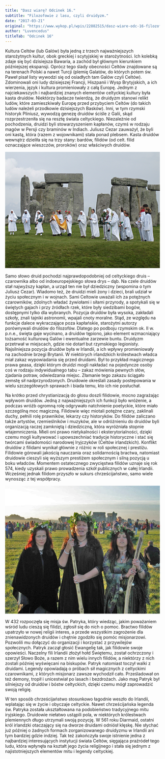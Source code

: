 ```yaml
---
title: "Dasz wiarę? Odcinek 16."
subtitle: "Filozofowie z lasu, czyli druidyzm."
date: "2017-03-21"
original: "https://www.wykop.pl/wpis/22882515/dasz-wiare-odc-16-filozofowie-z-lasu-czyli-druidyz/"
author: "Luvencedus"
titleTab: "Odcinek 16"
---
```


Kultura Celtów (lub Galów) była jedną z trzech najważniejszych starożytnych kultur, obok greckiej i scytyjskiej w starożytności. Ich kolebką zdaje się być dzisiejsza Bawaria, a zachód był głównym kierunkiem późniejszej ekspansji. Oprócz tego ślady obecności Celtów znajdowane są na terenach Polski a nawet Turcji (plemię Galatów, do których potem św. Paweł pisał listy wywodzi się od osiadłych tam Galów czyli Celtów). Zdominowali oni ludy dzisiejszej Francji, Hiszpanii i Wysp Brytyjskich, a ich wierzenia, język i kultura promieniowały z całą Europę. Jednym z najciekawszych i najbardziej znanych elementów celtyckiej kultury była kasta druidów. Niektórzy badacze twierdzą, że druidyzm stanowi relikt ludów, które zamieszkiwały Europę przed przybyciem Celtów (do takich ludów należeli przodkowie dzisiejszych Basków). Inni, w tym rzymski historyk Pliniusz, wywodzą genezę druidów ściśle z Galii, skąd rozprzestrzeniła się na resztę świata celtyckiego. Niezależnie od pochodzenia, druidzi byli stowarzyszeniem kapłanów, czymś w rodzaju magów w Persji czy braminów w Indiach. Juliusz Cezar zauważył, że byli oni kastą, która (razem z wojownikami) stała ponad plebsem. Kasta druidów wewnątrz dzieliła się na trzy stany: bardów, filidów (od celt. filid oznaczające wieszczów, proroków) oraz właściwych druidów.

!["Współcześni druidzi"](../images/odc16/modern_druids.jpg "Współcześni druidzi.")

Samo słowo druid pochodzi najprawdopodobniej od celtyckiego druis – czarownika albo od indoeuropejskiego słowa drys – dąb. Na czele druidów stał najwyższy kapłan, a urząd ten nie był dziedziczny (wspomina o tym Juliusz Cezar). Wiadomo też, że druidzi mieli żony i dzieci, brali udział w życiu społecznym i w wojnach. Sami Celtowie uważali ich za potężnych czarowników, zdolnych władać żywiołami i siłami przyrody, a spotykali się w świętych gajach i przy źródłach rzek, które były siedzibami bogów, dostępnymi tylko dla wybranych. Pozycja druidów była wysoka, zakładali szkoły, znali tajniki astronomii, wpajali cnoty moralne. Stąd, ze względu na funkcje dalece wykraczające poza kapłańskie, starożytni autorzy porównywali druidów do filozofów. Dlatego po podboju rzymskim ok. II w. p.n.e., święta gaje wycinano, a druidów tępiono, jako element wzmacniający tożsamość kulturową Galów i ewentualne zarzewie buntu. Druidyzm przetrwał w miejscach, gdzie nie dotarł but rzymskiego legionisty. Najsilniejsza pozycja druidów była w Irlandii, a ich wpływy promieniowały na zachodnie brzegi Brytanii. W niektórych irlandzkich królestwach władca miał zakaz wypowiadania się przed druidami. Był to przykład magicznego prawa geasa, dzięki którym druidzi mogli nakładać na pojedyncze osoby coś w rodzaju indywidualnego tabu – zakaz mówienia pewnych słów, zjadania potraw, odwiedzania miejsc. Złamanie tego zakazu ściągało zemstę sił nadprzyrodzonych. Druidowie określali zasady postepowania w wielu szczegółowych sprawach i biada temu, kto ich nie posłuchał.

Na krótko przed chrystianizacją do głosu doszli filidowie, mocno zagrażając wpływom druidów. Jedną z najważniejszych ich funkcji było wróżenie, a podczas wróżb ogromną rolę odgrywało natchnienie poetyckie, które miało szczególną moc magiczną. Filidowie więc miotali potężne czary, zaklinali duchy, pełnili rolę prawników, lekarzy czy historyków. Do filidów zaliczano także artystów, rzemieślników i muzyków, ale w odróżnieniu do druidów byli organizacją raczej zamkniętą i dziedziczną, która wyróżniała stopnie wtajemniczenia. Mieli oni prawo nietykalności i eksterytorialności, dzięki czemu mogli kultywować i upowszechniać tradycje historyczne i stać się twórcami świadomości narodowej Iryjczyków (Celtów irlandzkich). Konflikt druidów z filidami wynikał głównie z różnic w roli społecznej i prestiżu. Filidowie górowali jakością nauczania oraz solidarnością bractwa, natomiast druidowie cieszyli się wyższym prestiżem społecznym i silną pozycją u boku władców. Momentem ostatecznego zwycięstwa filidów uznaje się rok 574, kiedy uzyskali prawo prowadzenia szkół publicznych w całej Irlandii. Wcześniej jednak filidom przyszło w sukurs chrześcijaństwo, samo wiele wynosząc z tej współpracy.

!["Współcześni druidki na święcie przesilenia letniego"](../images/odc16/modern_druids2.jpg "Współcześni druidki na święcie przesilenia letniego.")

W 432 rozpoczęła się misja św. Patryka, który wiedząc, jakim poważaniem wśród ludu cieszą się filidzi, zgłosił się do nich o pomoc. Bractwo filidów upatrzyło w nowej religii interes, a przede wszystkim zagrożenie dla znienawidzonych druidów i chętnie zgodziło się pomóc misjonarzowi. Pozwolili mu dołączyć do organizacji i korzystać z przywilejów społecznych. Patryk zaczął głosić Ewangelię tak, jak filidowie swoje opowieści. Naczelny fili Irlandii złożył hołd Świętemu, został ochrzczony i szerzył Słowo Boże, a razem z nim wielu innych filidów, a niektórzy z nich zostali później wyświęcani na biskupów. Patryk natomiast toczył walki z druidami. Legendy opowiadają o próbach sił magicznych z celtyckimi czarownikami, z których misjonarz zawsze wychodził cało. Prześladował on też demony, tropił i unicestwiał po lasach i bezdrożach. Jako mag Patryk był silniejszy od druidów i bóstw celtyckich, dzięki czemu mógł zaprowadzić swoją religię.

W ten sposób chrześcijaństwo stosunkowo łagodnie weszło do Irlandii, wplatając się w życie i obyczaje celtyckie. Nawet chrześcijańska legenda św. Patryka została ukształtowana na podobieństwo tradycyjnego mitu iryjskiego. Druidowie niełatwo ustąpili pola, w niektórych królestwach plemiennych długo utrzymali swoją pozycję. W 561 roku Diarmaid, ostatni król irlandzki otaczający się na dworze druidami odniósł klęskę. Nie słychać już później o żadnych formach zorganizowanego druidyzmu w Irlandii ani tym bardziej gdzie indziej. Tak też zakończyła swoje istnienie jedna z najbardziej interesujących instytucji świata Celtów, sięgająca praźródeł tego ludu, która wpłynęła na kształt jego życia religijnego i stała się jednym z najistotniejszych elementów mitu i legendy celtyckiej.